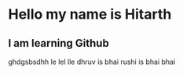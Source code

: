 # Hello my name is Hitarth
## I am learning Github
ghdgsbsdhh
le lel lle
dhruv is bhai
rushi is bhai bhai
